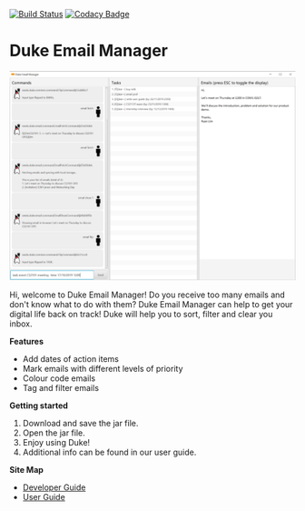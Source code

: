 [![Build Status](https://travis-ci.org/AY1920S1-CS2113T-F11-3/main.svg?branch=master)](https://travis-ci.org/AY1920S1-CS2113T-F11-3/main)
[![Codacy Badge](https://api.codacy.com/project/badge/Grade/4d466db65d0840a6b8342b62b0882dbd)](https://www.codacy.com/manual/limryan/main?utm_source=github.com&amp;utm_medium=referral&amp;utm_content=AY1920S1-CS2113T-F11-3/main&amp;utm_campaign=Badge_Grade)
# Duke Email Manager

![GUI Mockup](./docs/images/Ui.png)

Hi, welcome to Duke Email Manager! Do you receive too many emails and don't know what
to do with them? Duke Email Manager can help to get your digital life back on track! 
Duke will help you to sort, filter and clear you inbox.

**Features**

* Add dates of action items
* Mark emails with different levels of priority
* Colour code emails
* Tag and filter emails

**Getting started**

1. Download and save the jar file.
1. Open the jar file.
1. Enjoy using Duke!
1. Additional info can be found in our user guide.

**Site Map**

* [Developer Guide](https://github.com/AY1920S1-CS2113T-F11-3/main/blob/master/docs/guides/DeveloperGuide.adoc)
* [User Guide](https://github.com/AY1920S1-CS2113T-F11-3/main/blob/master/docs/guides/UserGuide.adoc)

